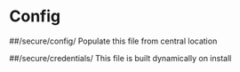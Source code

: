 Config
====================
##/secure/config/
Populate this file from central location

##/secure/credentials/
This file is built dynamically on install